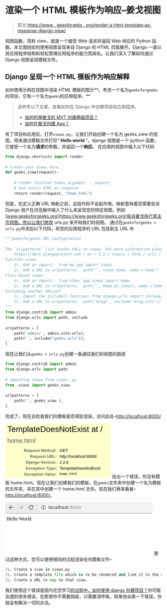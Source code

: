 # 渲染一个 HTML 模板作为响应–姜戈视图

> 原文:[https://www . geesforgeks . org/render-a-html-template-as-response-django-view/](https://www.geeksforgeeks.org/render-a-html-template-as-response-django-views/)

视图函数，简称 view，就是一个接受 Web 请求并返回 Web 响应的 Python 函数。本文围绕如何使用视图呈现来自 Django 的 HTML 页面展开。Django 一直以其应用程序结构和轻松管理应用程序的能力而闻名。让我们深入了解如何通过 Django 视图呈现模板文件。

## Django 呈现一个 HTML 模板作为响应解释

如何使用示例在视图中渲染 HTML 模板的图示**。考虑一个名为`geeksforgeeks`的项目，它有一个名为`geeks`的应用程序。**

> 请参考以下文章，查看如何在 Django 中创建项目和应用程序。
> 
> *   [如何利用姜戈的 MVT 创建基础项目？](https://www.geeksforgeeks.org/how-to-create-a-basic-project-using-mvt-in-django/)
> *   [如何在姜戈创建 App？](https://www.geeksforgeeks.org/how-to-create-an-app-in-django/)

有了项目和应用后，打开`views.py`，让我们开始创建一个名为 geeks_view 的视图，用来通过模板文件打印“ **Hello world** ”。django 视图是一个 python 函数，它接受一个名为**请求**的参数，并返回一个**响应**。
在应用的视图中输入以下代码

```py
from django.shortcuts import render

# Create your views here.
def geeks_view(request):

    # render function takes argument  - request
    # and return HTML as response
    return render(request, "home.html")
```

但是，在定义正确 URL 映射之前，这段代码不会起作用。映射意味着您需要告诉 Django 用户在浏览器中输入了什么来呈现您的特定视图。例如[www.geeksforgeeks.org](https://www.geeksforgeeks.org)告诉姜戈执行其主页视图。所以让我们修改 urls.py 来开始我们的视图。
通过在`geeksforgeeks > urls.py`中添加以下代码，将您的应用程序的 URL 包括到主 URL 中

```py
"""geeksforgeeks URL Configuration

The `urlpatterns` list routes URLs to views. For more information please see:
    https://docs.djangoproject.com / en / 2.2 / topics / http / urls / Examples:
Function views
    1\. Add an import:  from my_app import views
    2\. Add a URL to urlpatterns:  path('', views.home, name ='home')
Class-based views
    1\. Add an import:  from other_app.views import Home
    2\. Add a URL to urlpatterns:  path('', Home.as_view(), name ='home')
Including another URLconf
    1\. Import the include() function: from django.urls import include, path
    2\. Add a URL to urlpatterns:  path('blog/', include('blog.urls'))
"""
from django.contrib import admin
from django.urls import path, include

urlpatterns = [
    path('admin/', admin.site.urls),
    path('', include("geeks.urls")),
]
```

现在让我们从`geeks > urls.py`创建一条通往我们的视图的路径

```py
from django.contrib import admin
from django.urls import path

# importing views from views..py
from .views import geeks_view

urlpatterns = [
    path('', geeks_view ),
]
```

完成了。现在去检查我们的模板是否得到渲染。访问此处–[http://localhost:8000/](http://localhost:8000/)

![django-render-template-in-view](img/4fab2e999df8af2e1a1e76b1c5c1d00d.png)
给出一个错误，你没有模板 home.html。现在让我们创建我们的模板，在`geeks`文件夹中创建一个名为模板的文件夹，并在其中创建一个 home.html 文件。现在我们再来看看–[http://localhost:8000/](http://localhost:8000/)。

![django-views-render-](img/3411e0be442c8981e3c6403daba3bd09.png)
通过这种方式，您可以使用相同的过程渲染任何模板文件–

```py
1\. Create a view in views.py
2\. Create a template file which is to be rendered and link it to the view.
3\. Create a URL to map to that view.
```

我们使用这个错误是因为在您学习[的过程中，如何使用 django 创建项目？](https://www.geeksforgeeks.org/how-to-create-a-basic-project-using-mvt-in-django/)你可能会遇到很多错误，在那里你不需要超级，只需要深呼吸，简单地谷歌一下错误，你就会有解决一切的办法。